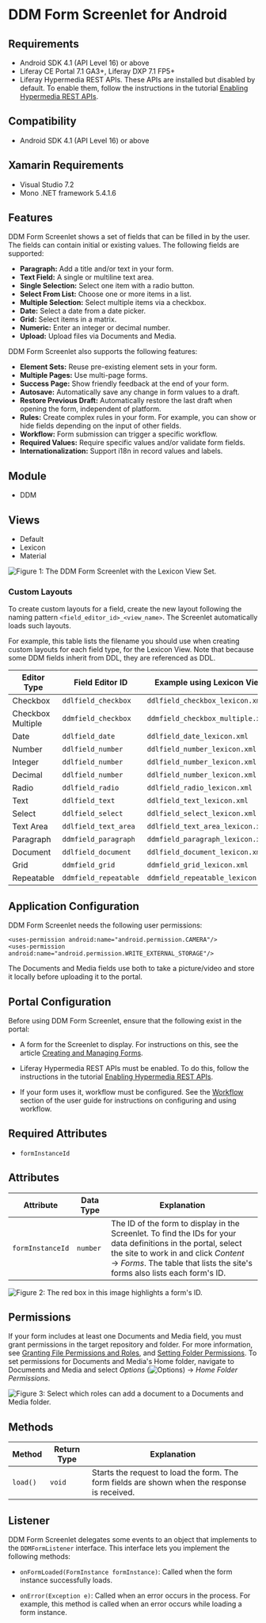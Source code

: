 # DDM Form Screenlet for Android [](id=ddm-form-screenlet-for-android)

## Requirements [](id=requirements)

-   Android SDK 4.1 (API Level 16) or above
-   Liferay CE Portal 7.1 GA3+, Liferay DXP 7.1 FP5+
-   Liferay Hypermedia REST APIs. These APIs are installed but disabled by 
    default. To enable them, follow the instructions in the tutorial 
    [Enabling Hypermedia REST APIs](/develop/tutorials/-/knowledge_base/7-1/enabling-hypermedia-rest-apis). 

## Compatibility [](id=compatibility)

-   Android SDK 4.1 (API Level 16) or above

## Xamarin Requirements [](id=xamarin-requirements)

-   Visual Studio 7.2
-   Mono .NET framework 5.4.1.6

## Features [](id=features)

DDM Form Screenlet shows a set of fields that can be filled in by the user. The 
fields can contain initial or existing values. The following fields are 
supported: 

-   **Paragraph:** Add a title and/or text in your form.
-   **Text Field:** A single or multiline text area.
-   **Single Selection:** Select one item with a radio button.
-   **Select From List:** Choose one or more items in a list.
-   **Multiple Selection:** Select multiple items via a checkbox.
-   **Date:** Select a date from a date picker.
-   **Grid:** Select items in a matrix.
-   **Numeric:** Enter an integer or decimal number.
-   **Upload:** Upload files via Documents and Media.

DDM Form Screenlet also supports the following features:

-   **Element Sets:** Reuse pre-existing element sets in your form. 
-   **Multiple Pages:** Use multi-page forms. 
-   **Success Page:** Show friendly feedback at the end of your form. 
-   **Autosave:** Automatically save any change in form values to a draft.
-   **Restore Previous Draft:** Automatically restore the last draft when 
    opening the form, independent of platform.
-   **Rules:** Create complex rules in your form. For example, you can show or 
    hide fields depending on the input of other fields.
-   **Workflow:** Form submission can trigger a specific workflow.
-   **Required Values:** Require specific values and/or validate form fields. 
-   **Internationalization:** Support i18n in record values and labels.

## Module [](id=module)

-   DDM

## Views [](id=views)

-   Default
-   Lexicon
-   Material

![Figure 1: The DDM Form Screenlet with the Lexicon View Set.](../../../images/screens-android-ddm-form-screenlet-lexicon-view.png)

### Custom Layouts [](id=custom-layouts)

To create custom layouts for a field, create the new layout following the naming 
pattern `<field_editor_id>_<view_name>`. The Screenlet automatically loads such 
layouts. 

For example, this table lists the filename you should use when creating custom 
layouts for each field type, for the Lexicon View. Note that because some DDM 
fields inherit from DDL, they are referenced as DDL. 

| Editor Type | Field Editor ID | Example using Lexicon View |
|-----------|-----------|-------------| 
| Checkbox | `ddlfield_checkbox` | `ddlfield_checkbox_lexicon.xml` |
| Checkbox Multiple | `ddmfield_checkbox` | `ddmfield_checkbox_multiple.xml` |
| Date | `ddlfield_date` | `ddlfield_date_lexicon.xml` |
| Number | `ddlfield_number` | `ddlfield_number_lexicon.xml` |
| Integer | `ddlfield_number` | `ddlfield_number_lexicon.xml` |
| Decimal | `ddlfield_number` | `ddlfield_number_lexicon.xml` |
| Radio | `ddlfield_radio` | `ddlfield_radio_lexicon.xml` |
| Text | `ddlfield_text` | `ddlfield_text_lexicon.xml` |
| Select | `ddlfield_select` | `ddlfield_select_lexicon.xml` |
| Text Area | `ddlfield_text_area` | `ddlfield_text_area_lexicon.xml` |
| Paragraph | `ddmfield_paragraph` | `ddmfield_paragraph_lexicon.xml` |
| Document | `ddlfield_document` | `ddlfield_document_lexicon.xml` |
| Grid | `ddmfield_grid` | `ddmfield_grid_lexicon.xml` |
| Repeatable | `ddmfield_repeatable` | `ddmfield_repeatable_lexicon.xml` |

## Application Configuration [](id=activity-configuration)

DDM Form Screenlet needs the following user permissions:

    <uses-permission android:name="android.permission.CAMERA"/>
    <uses-permission android:name="android.permission.WRITE_EXTERNAL_STORAGE"/>

The Documents and Media fields use both to take a picture/video and store it 
locally before uploading it to the portal. 

## Portal Configuration [](id=portal-configuration)

Before using DDM Form Screenlet, ensure that the following exist in the portal: 

-   A form for the Screenlet to display. For instructions on this, see the 
    article 
    [Creating and Managing Forms](/discover/portal/-/knowledge_base/7-1/creating-and-managing-forms). 

-   Liferay Hypermedia REST APIs must be enabled. To do this, follow the 
    instructions in the tutorial 
    [Enabling Hypermedia REST APIs](/develop/tutorials/-/knowledge_base/7-1/enabling-hypermedia-rest-apis). 

-   If your form uses it, workflow must be configured. See the 
    [Workflow](/discover/portal/-/knowledge_base/7-1/workflow) 
    section of the user guide for instructions on configuring and using 
    workflow. 

## Required Attributes [](id=required-attributes)

-   `formInstanceId`

## Attributes [](id=attributes)

| Attribute | Data Type | Explanation |
|-----------|-----------|-------------| 
| `formInstanceId` | `number` | The ID of the form to display in the Screenlet. To find the IDs for your data definitions in the portal, select the site to work in and click *Content* &rarr; *Forms*. The table that lists the site's forms also lists each form's ID. |

![Figure 2: The red box in this image highlights a form's ID.](../../../images/screens-portal-ddm-form-id.png)

## Permissions [](id=permissions)

If your form includes at least one Documents and Media field, you must grant 
permissions in the target repository and folder. For more information, see 
[Granting File Permissions and Roles](/discover/portal/-/knowledge_base/7-1/adding-files-to-a-document-library#granting-file-permissions-and-roles), 
and 
[Setting Folder Permissions](/discover/portal/-/knowledge_base/7-1/creating-folders#setting-folder-permissions).
To set permissions for Documents and Media's Home folder, navigate to Documents 
and Media and select 
*Options* 
(![Options](../../../images/icon-options.png)) 
&rarr; *Home Folder Permissions*. 

![Figure 3: Select which roles can add a document to a Documents and Media folder.](../../../images/screens-portal-permission-folder-add.png)

## Methods [](id=methods)

| Method | Return Type | Explanation |
|-----------|-----------|-------------| 
| `load()` | `void` | Starts the request to load the form. The form fields are shown when the response is received. |

## Listener [](id=listener)

DDM Form Screenlet delegates some events to an object that implements to the 
`DDMFormListener` interface. This interface lets you implement the following 
methods:

-   `onFormLoaded(FormInstance formInstance)`: Called when the form instance 
    successfully loads. 

-   `onError(Exception e)`: Called when an error occurs in the process. For 
    example, this method is called when an error occurs while loading a form 
    instance. 
